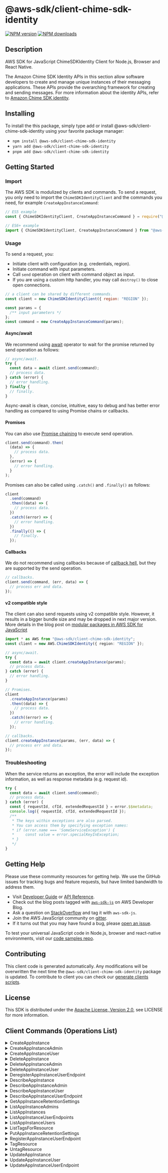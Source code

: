 <!-- generated file, do not edit directly -->

# @aws-sdk/client-chime-sdk-identity

[![NPM version](https://img.shields.io/npm/v/@aws-sdk/client-chime-sdk-identity/latest.svg)](https://www.npmjs.com/package/@aws-sdk/client-chime-sdk-identity)
[![NPM downloads](https://img.shields.io/npm/dm/@aws-sdk/client-chime-sdk-identity.svg)](https://www.npmjs.com/package/@aws-sdk/client-chime-sdk-identity)

## Description

AWS SDK for JavaScript ChimeSDKIdentity Client for Node.js, Browser and React Native.

<p>The Amazon Chime SDK Identity APIs in this section allow software developers to create
and manage unique instances of their messaging applications. These APIs provide the
overarching framework for creating and sending messages. For more information about the
identity APIs, refer to <a href="https://docs.aws.amazon.com/chime/latest/APIReference/API_Operations_Amazon_Chime_SDK_Identity.html">Amazon Chime SDK identity</a>.</p>

## Installing

To install the this package, simply type add or install @aws-sdk/client-chime-sdk-identity
using your favorite package manager:

- `npm install @aws-sdk/client-chime-sdk-identity`
- `yarn add @aws-sdk/client-chime-sdk-identity`
- `pnpm add @aws-sdk/client-chime-sdk-identity`

## Getting Started

### Import

The AWS SDK is modulized by clients and commands.
To send a request, you only need to import the `ChimeSDKIdentityClient` and
the commands you need, for example `CreateAppInstanceCommand`:

```js
// ES5 example
const { ChimeSDKIdentityClient, CreateAppInstanceCommand } = require("@aws-sdk/client-chime-sdk-identity");
```

```ts
// ES6+ example
import { ChimeSDKIdentityClient, CreateAppInstanceCommand } from "@aws-sdk/client-chime-sdk-identity";
```

### Usage

To send a request, you:

- Initiate client with configuration (e.g. credentials, region).
- Initiate command with input parameters.
- Call `send` operation on client with command object as input.
- If you are using a custom http handler, you may call `destroy()` to close open connections.

```js
// a client can be shared by different commands.
const client = new ChimeSDKIdentityClient({ region: "REGION" });

const params = {
  /** input parameters */
};
const command = new CreateAppInstanceCommand(params);
```

#### Async/await

We recommend using [await](https://developer.mozilla.org/en-US/docs/Web/JavaScript/Reference/Operators/await)
operator to wait for the promise returned by send operation as follows:

```js
// async/await.
try {
  const data = await client.send(command);
  // process data.
} catch (error) {
  // error handling.
} finally {
  // finally.
}
```

Async-await is clean, concise, intuitive, easy to debug and has better error handling
as compared to using Promise chains or callbacks.

#### Promises

You can also use [Promise chaining](https://developer.mozilla.org/en-US/docs/Web/JavaScript/Guide/Using_promises#chaining)
to execute send operation.

```js
client.send(command).then(
  (data) => {
    // process data.
  },
  (error) => {
    // error handling.
  }
);
```

Promises can also be called using `.catch()` and `.finally()` as follows:

```js
client
  .send(command)
  .then((data) => {
    // process data.
  })
  .catch((error) => {
    // error handling.
  })
  .finally(() => {
    // finally.
  });
```

#### Callbacks

We do not recommend using callbacks because of [callback hell](http://callbackhell.com/),
but they are supported by the send operation.

```js
// callbacks.
client.send(command, (err, data) => {
  // process err and data.
});
```

#### v2 compatible style

The client can also send requests using v2 compatible style.
However, it results in a bigger bundle size and may be dropped in next major version. More details in the blog post
on [modular packages in AWS SDK for JavaScript](https://aws.amazon.com/blogs/developer/modular-packages-in-aws-sdk-for-javascript/)

```ts
import * as AWS from "@aws-sdk/client-chime-sdk-identity";
const client = new AWS.ChimeSDKIdentity({ region: "REGION" });

// async/await.
try {
  const data = await client.createAppInstance(params);
  // process data.
} catch (error) {
  // error handling.
}

// Promises.
client
  .createAppInstance(params)
  .then((data) => {
    // process data.
  })
  .catch((error) => {
    // error handling.
  });

// callbacks.
client.createAppInstance(params, (err, data) => {
  // process err and data.
});
```

### Troubleshooting

When the service returns an exception, the error will include the exception information,
as well as response metadata (e.g. request id).

```js
try {
  const data = await client.send(command);
  // process data.
} catch (error) {
  const { requestId, cfId, extendedRequestId } = error.$$metadata;
  console.log({ requestId, cfId, extendedRequestId });
  /**
   * The keys within exceptions are also parsed.
   * You can access them by specifying exception names:
   * if (error.name === 'SomeServiceException') {
   *     const value = error.specialKeyInException;
   * }
   */
}
```

## Getting Help

Please use these community resources for getting help.
We use the GitHub issues for tracking bugs and feature requests, but have limited bandwidth to address them.

- Visit [Developer Guide](https://docs.aws.amazon.com/sdk-for-javascript/v3/developer-guide/welcome.html)
  or [API Reference](https://docs.aws.amazon.com/AWSJavaScriptSDK/v3/latest/index.html).
- Check out the blog posts tagged with [`aws-sdk-js`](https://aws.amazon.com/blogs/developer/tag/aws-sdk-js/)
  on AWS Developer Blog.
- Ask a question on [StackOverflow](https://stackoverflow.com/questions/tagged/aws-sdk-js) and tag it with `aws-sdk-js`.
- Join the AWS JavaScript community on [gitter](https://gitter.im/aws/aws-sdk-js-v3).
- If it turns out that you may have found a bug, please [open an issue](https://github.com/aws/aws-sdk-js-v3/issues/new/choose).

To test your universal JavaScript code in Node.js, browser and react-native environments,
visit our [code samples repo](https://github.com/aws-samples/aws-sdk-js-tests).

## Contributing

This client code is generated automatically. Any modifications will be overwritten the next time the `@aws-sdk/client-chime-sdk-identity` package is updated.
To contribute to client you can check our [generate clients scripts](https://github.com/aws/aws-sdk-js-v3/tree/main/scripts/generate-clients).

## License

This SDK is distributed under the
[Apache License, Version 2.0](http://www.apache.org/licenses/LICENSE-2.0),
see LICENSE for more information.

## Client Commands (Operations List)

<details>
<summary>
CreateAppInstance
</summary>

[Command API Reference](https://docs.aws.amazon.com/AWSJavaScriptSDK/v3/latest/clients/client-chime sdk identity/classes/createappinstancecommand.html) / [Input](https://docs.aws.amazon.com/AWSJavaScriptSDK/v3/latest/clients/client-chime sdk identity/interfaces/createappinstancecommandinput.html) / [Output](https://docs.aws.amazon.com/AWSJavaScriptSDK/v3/latest/clients/client-chime sdk identity/interfaces/createappinstancecommandoutput.html)

</details>
<details>
<summary>
CreateAppInstanceAdmin
</summary>

[Command API Reference](https://docs.aws.amazon.com/AWSJavaScriptSDK/v3/latest/clients/client-chime sdk identity/classes/createappinstanceadmincommand.html) / [Input](https://docs.aws.amazon.com/AWSJavaScriptSDK/v3/latest/clients/client-chime sdk identity/interfaces/createappinstanceadmincommandinput.html) / [Output](https://docs.aws.amazon.com/AWSJavaScriptSDK/v3/latest/clients/client-chime sdk identity/interfaces/createappinstanceadmincommandoutput.html)

</details>
<details>
<summary>
CreateAppInstanceUser
</summary>

[Command API Reference](https://docs.aws.amazon.com/AWSJavaScriptSDK/v3/latest/clients/client-chime sdk identity/classes/createappinstanceusercommand.html) / [Input](https://docs.aws.amazon.com/AWSJavaScriptSDK/v3/latest/clients/client-chime sdk identity/interfaces/createappinstanceusercommandinput.html) / [Output](https://docs.aws.amazon.com/AWSJavaScriptSDK/v3/latest/clients/client-chime sdk identity/interfaces/createappinstanceusercommandoutput.html)

</details>
<details>
<summary>
DeleteAppInstance
</summary>

[Command API Reference](https://docs.aws.amazon.com/AWSJavaScriptSDK/v3/latest/clients/client-chime sdk identity/classes/deleteappinstancecommand.html) / [Input](https://docs.aws.amazon.com/AWSJavaScriptSDK/v3/latest/clients/client-chime sdk identity/interfaces/deleteappinstancecommandinput.html) / [Output](https://docs.aws.amazon.com/AWSJavaScriptSDK/v3/latest/clients/client-chime sdk identity/interfaces/deleteappinstancecommandoutput.html)

</details>
<details>
<summary>
DeleteAppInstanceAdmin
</summary>

[Command API Reference](https://docs.aws.amazon.com/AWSJavaScriptSDK/v3/latest/clients/client-chime sdk identity/classes/deleteappinstanceadmincommand.html) / [Input](https://docs.aws.amazon.com/AWSJavaScriptSDK/v3/latest/clients/client-chime sdk identity/interfaces/deleteappinstanceadmincommandinput.html) / [Output](https://docs.aws.amazon.com/AWSJavaScriptSDK/v3/latest/clients/client-chime sdk identity/interfaces/deleteappinstanceadmincommandoutput.html)

</details>
<details>
<summary>
DeleteAppInstanceUser
</summary>

[Command API Reference](https://docs.aws.amazon.com/AWSJavaScriptSDK/v3/latest/clients/client-chime sdk identity/classes/deleteappinstanceusercommand.html) / [Input](https://docs.aws.amazon.com/AWSJavaScriptSDK/v3/latest/clients/client-chime sdk identity/interfaces/deleteappinstanceusercommandinput.html) / [Output](https://docs.aws.amazon.com/AWSJavaScriptSDK/v3/latest/clients/client-chime sdk identity/interfaces/deleteappinstanceusercommandoutput.html)

</details>
<details>
<summary>
DeregisterAppInstanceUserEndpoint
</summary>

[Command API Reference](https://docs.aws.amazon.com/AWSJavaScriptSDK/v3/latest/clients/client-chime sdk identity/classes/deregisterappinstanceuserendpointcommand.html) / [Input](https://docs.aws.amazon.com/AWSJavaScriptSDK/v3/latest/clients/client-chime sdk identity/interfaces/deregisterappinstanceuserendpointcommandinput.html) / [Output](https://docs.aws.amazon.com/AWSJavaScriptSDK/v3/latest/clients/client-chime sdk identity/interfaces/deregisterappinstanceuserendpointcommandoutput.html)

</details>
<details>
<summary>
DescribeAppInstance
</summary>

[Command API Reference](https://docs.aws.amazon.com/AWSJavaScriptSDK/v3/latest/clients/client-chime sdk identity/classes/describeappinstancecommand.html) / [Input](https://docs.aws.amazon.com/AWSJavaScriptSDK/v3/latest/clients/client-chime sdk identity/interfaces/describeappinstancecommandinput.html) / [Output](https://docs.aws.amazon.com/AWSJavaScriptSDK/v3/latest/clients/client-chime sdk identity/interfaces/describeappinstancecommandoutput.html)

</details>
<details>
<summary>
DescribeAppInstanceAdmin
</summary>

[Command API Reference](https://docs.aws.amazon.com/AWSJavaScriptSDK/v3/latest/clients/client-chime sdk identity/classes/describeappinstanceadmincommand.html) / [Input](https://docs.aws.amazon.com/AWSJavaScriptSDK/v3/latest/clients/client-chime sdk identity/interfaces/describeappinstanceadmincommandinput.html) / [Output](https://docs.aws.amazon.com/AWSJavaScriptSDK/v3/latest/clients/client-chime sdk identity/interfaces/describeappinstanceadmincommandoutput.html)

</details>
<details>
<summary>
DescribeAppInstanceUser
</summary>

[Command API Reference](https://docs.aws.amazon.com/AWSJavaScriptSDK/v3/latest/clients/client-chime sdk identity/classes/describeappinstanceusercommand.html) / [Input](https://docs.aws.amazon.com/AWSJavaScriptSDK/v3/latest/clients/client-chime sdk identity/interfaces/describeappinstanceusercommandinput.html) / [Output](https://docs.aws.amazon.com/AWSJavaScriptSDK/v3/latest/clients/client-chime sdk identity/interfaces/describeappinstanceusercommandoutput.html)

</details>
<details>
<summary>
DescribeAppInstanceUserEndpoint
</summary>

[Command API Reference](https://docs.aws.amazon.com/AWSJavaScriptSDK/v3/latest/clients/client-chime sdk identity/classes/describeappinstanceuserendpointcommand.html) / [Input](https://docs.aws.amazon.com/AWSJavaScriptSDK/v3/latest/clients/client-chime sdk identity/interfaces/describeappinstanceuserendpointcommandinput.html) / [Output](https://docs.aws.amazon.com/AWSJavaScriptSDK/v3/latest/clients/client-chime sdk identity/interfaces/describeappinstanceuserendpointcommandoutput.html)

</details>
<details>
<summary>
GetAppInstanceRetentionSettings
</summary>

[Command API Reference](https://docs.aws.amazon.com/AWSJavaScriptSDK/v3/latest/clients/client-chime sdk identity/classes/getappinstanceretentionsettingscommand.html) / [Input](https://docs.aws.amazon.com/AWSJavaScriptSDK/v3/latest/clients/client-chime sdk identity/interfaces/getappinstanceretentionsettingscommandinput.html) / [Output](https://docs.aws.amazon.com/AWSJavaScriptSDK/v3/latest/clients/client-chime sdk identity/interfaces/getappinstanceretentionsettingscommandoutput.html)

</details>
<details>
<summary>
ListAppInstanceAdmins
</summary>

[Command API Reference](https://docs.aws.amazon.com/AWSJavaScriptSDK/v3/latest/clients/client-chime sdk identity/classes/listappinstanceadminscommand.html) / [Input](https://docs.aws.amazon.com/AWSJavaScriptSDK/v3/latest/clients/client-chime sdk identity/interfaces/listappinstanceadminscommandinput.html) / [Output](https://docs.aws.amazon.com/AWSJavaScriptSDK/v3/latest/clients/client-chime sdk identity/interfaces/listappinstanceadminscommandoutput.html)

</details>
<details>
<summary>
ListAppInstances
</summary>

[Command API Reference](https://docs.aws.amazon.com/AWSJavaScriptSDK/v3/latest/clients/client-chime sdk identity/classes/listappinstancescommand.html) / [Input](https://docs.aws.amazon.com/AWSJavaScriptSDK/v3/latest/clients/client-chime sdk identity/interfaces/listappinstancescommandinput.html) / [Output](https://docs.aws.amazon.com/AWSJavaScriptSDK/v3/latest/clients/client-chime sdk identity/interfaces/listappinstancescommandoutput.html)

</details>
<details>
<summary>
ListAppInstanceUserEndpoints
</summary>

[Command API Reference](https://docs.aws.amazon.com/AWSJavaScriptSDK/v3/latest/clients/client-chime sdk identity/classes/listappinstanceuserendpointscommand.html) / [Input](https://docs.aws.amazon.com/AWSJavaScriptSDK/v3/latest/clients/client-chime sdk identity/interfaces/listappinstanceuserendpointscommandinput.html) / [Output](https://docs.aws.amazon.com/AWSJavaScriptSDK/v3/latest/clients/client-chime sdk identity/interfaces/listappinstanceuserendpointscommandoutput.html)

</details>
<details>
<summary>
ListAppInstanceUsers
</summary>

[Command API Reference](https://docs.aws.amazon.com/AWSJavaScriptSDK/v3/latest/clients/client-chime sdk identity/classes/listappinstanceuserscommand.html) / [Input](https://docs.aws.amazon.com/AWSJavaScriptSDK/v3/latest/clients/client-chime sdk identity/interfaces/listappinstanceuserscommandinput.html) / [Output](https://docs.aws.amazon.com/AWSJavaScriptSDK/v3/latest/clients/client-chime sdk identity/interfaces/listappinstanceuserscommandoutput.html)

</details>
<details>
<summary>
ListTagsForResource
</summary>

[Command API Reference](https://docs.aws.amazon.com/AWSJavaScriptSDK/v3/latest/clients/client-chime sdk identity/classes/listtagsforresourcecommand.html) / [Input](https://docs.aws.amazon.com/AWSJavaScriptSDK/v3/latest/clients/client-chime sdk identity/interfaces/listtagsforresourcecommandinput.html) / [Output](https://docs.aws.amazon.com/AWSJavaScriptSDK/v3/latest/clients/client-chime sdk identity/interfaces/listtagsforresourcecommandoutput.html)

</details>
<details>
<summary>
PutAppInstanceRetentionSettings
</summary>

[Command API Reference](https://docs.aws.amazon.com/AWSJavaScriptSDK/v3/latest/clients/client-chime sdk identity/classes/putappinstanceretentionsettingscommand.html) / [Input](https://docs.aws.amazon.com/AWSJavaScriptSDK/v3/latest/clients/client-chime sdk identity/interfaces/putappinstanceretentionsettingscommandinput.html) / [Output](https://docs.aws.amazon.com/AWSJavaScriptSDK/v3/latest/clients/client-chime sdk identity/interfaces/putappinstanceretentionsettingscommandoutput.html)

</details>
<details>
<summary>
RegisterAppInstanceUserEndpoint
</summary>

[Command API Reference](https://docs.aws.amazon.com/AWSJavaScriptSDK/v3/latest/clients/client-chime sdk identity/classes/registerappinstanceuserendpointcommand.html) / [Input](https://docs.aws.amazon.com/AWSJavaScriptSDK/v3/latest/clients/client-chime sdk identity/interfaces/registerappinstanceuserendpointcommandinput.html) / [Output](https://docs.aws.amazon.com/AWSJavaScriptSDK/v3/latest/clients/client-chime sdk identity/interfaces/registerappinstanceuserendpointcommandoutput.html)

</details>
<details>
<summary>
TagResource
</summary>

[Command API Reference](https://docs.aws.amazon.com/AWSJavaScriptSDK/v3/latest/clients/client-chime sdk identity/classes/tagresourcecommand.html) / [Input](https://docs.aws.amazon.com/AWSJavaScriptSDK/v3/latest/clients/client-chime sdk identity/interfaces/tagresourcecommandinput.html) / [Output](https://docs.aws.amazon.com/AWSJavaScriptSDK/v3/latest/clients/client-chime sdk identity/interfaces/tagresourcecommandoutput.html)

</details>
<details>
<summary>
UntagResource
</summary>

[Command API Reference](https://docs.aws.amazon.com/AWSJavaScriptSDK/v3/latest/clients/client-chime sdk identity/classes/untagresourcecommand.html) / [Input](https://docs.aws.amazon.com/AWSJavaScriptSDK/v3/latest/clients/client-chime sdk identity/interfaces/untagresourcecommandinput.html) / [Output](https://docs.aws.amazon.com/AWSJavaScriptSDK/v3/latest/clients/client-chime sdk identity/interfaces/untagresourcecommandoutput.html)

</details>
<details>
<summary>
UpdateAppInstance
</summary>

[Command API Reference](https://docs.aws.amazon.com/AWSJavaScriptSDK/v3/latest/clients/client-chime sdk identity/classes/updateappinstancecommand.html) / [Input](https://docs.aws.amazon.com/AWSJavaScriptSDK/v3/latest/clients/client-chime sdk identity/interfaces/updateappinstancecommandinput.html) / [Output](https://docs.aws.amazon.com/AWSJavaScriptSDK/v3/latest/clients/client-chime sdk identity/interfaces/updateappinstancecommandoutput.html)

</details>
<details>
<summary>
UpdateAppInstanceUser
</summary>

[Command API Reference](https://docs.aws.amazon.com/AWSJavaScriptSDK/v3/latest/clients/client-chime sdk identity/classes/updateappinstanceusercommand.html) / [Input](https://docs.aws.amazon.com/AWSJavaScriptSDK/v3/latest/clients/client-chime sdk identity/interfaces/updateappinstanceusercommandinput.html) / [Output](https://docs.aws.amazon.com/AWSJavaScriptSDK/v3/latest/clients/client-chime sdk identity/interfaces/updateappinstanceusercommandoutput.html)

</details>
<details>
<summary>
UpdateAppInstanceUserEndpoint
</summary>

[Command API Reference](https://docs.aws.amazon.com/AWSJavaScriptSDK/v3/latest/clients/client-chime sdk identity/classes/updateappinstanceuserendpointcommand.html) / [Input](https://docs.aws.amazon.com/AWSJavaScriptSDK/v3/latest/clients/client-chime sdk identity/interfaces/updateappinstanceuserendpointcommandinput.html) / [Output](https://docs.aws.amazon.com/AWSJavaScriptSDK/v3/latest/clients/client-chime sdk identity/interfaces/updateappinstanceuserendpointcommandoutput.html)

</details>
